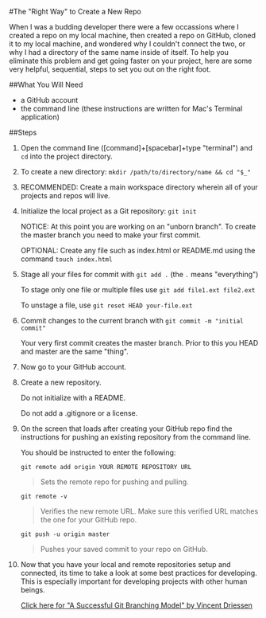 #The "Right Way" to Create a New Repo

When I was a budding developer there were a few occassions where I created a repo on my local machine, then created a repo on GitHub, cloned it to my local machine, and wondered why I couldn't connect the two, or why I had a directory of the same name inside of itself. To help you eliminate this problem and get going faster on your project, here are some very helpful, sequential, steps to set you out on the right foot. 

##What You Will Need
* a GitHub account
* the command line (these instructions are written for Mac's Terminal application)

##Steps
1. Open the command line ([command]+[spacebar]+type "terminal") and `cd` into the project directory.
  1. To create a new directory: `mkdir /path/to/directory/name && cd "$_"`
  2. RECOMMENDED: Create a main workspace directory wherein all of your projects and repos will live.
2. Initialize the local project as a Git repository: `git init`

   NOTICE: At this point you are working on an "unborn branch". To create the master branch you need to make your first commit.

   OPTIONAL: Create any file such as index.html or README.md using the command `touch index.html`
3. Stage all your files for commit with  `git add .` (the `.` means "everything")

   To stage only one file or multiple files use `git add file1.ext file2.ext`

   To unstage a file, use `git reset HEAD your-file.ext` 
4. Commit changes to the current branch with `git commit -m "initial commit"`

   Your very first commit creates the master branch. Prior to this you HEAD and master are the same "thing".
5. Now go to your GitHub account.
6. Create a new repository. 

   Do not initialize with a README. 

   Do not add a .gitignore or a license.
7. On the screen that loads after creating your GitHub repo find the instructions for pushing an existing repository from the command line.

   You should be instructed to enter the following:

   `git remote add origin YOUR REMOTE REPOSITORY URL`

   >Sets the remote repo for pushing and pulling.

   `git remote -v`

   >Verifies the new remote URL. Make sure this verified URL matches the one for your GitHub repo.

   `git push -u origin master`

   >Pushes your saved commit to your repo on GitHub.

8. Now that you have your local and remote repositories setup and connected, its time to take a look at some best practices for developing. This is especially important for developing projects with other human beings. 

   [Click here for "A Successful Git Branching Model" by Vincent Driessen](http://nvie.com/posts/a-successful-git-branching-model/)


